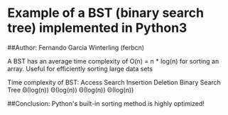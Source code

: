 # Example of a BST (binary search tree) implemented in Python3
##Author: Fernando Garcia Winterling (ferbcn)

A BST has an average time complexity of O(n) = n * log(n) for sorting an array.
Useful for efficiently sorting large data sets

Time complexity of BST:
  	                  Access 	Search 	    Insertion 	Deletion
Binary Search Tree 	Θ(log(n)) 	Θ(log(n)) 	Θ(log(n)) 	Θ(log(n))

##Conclusion: Python's built-in sorting method is highly optimized!
